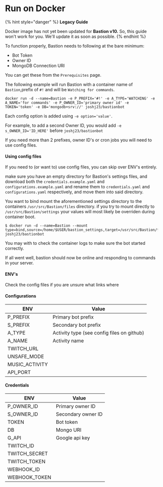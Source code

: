 # Run on Docker

{% hint style="danger" %}
**Legacy Guide**

Docker image has not yet been updated for **Bastion v10.** So, this guide won't work for you. We'll update it as soon as possible.
{% endhint %}

To function properly, Bastion needs to following at the bare minimum:

* Bot Token
* Owner ID
* MongoDB Connection URI

You can get these from the `Prerequisites` page.&#x20;

The following example will run Bastion with a container name of `Bastion`,prefix of `#!` and will be `Watching for commands`.

```
docker run -d --name=Bastion -e P_PREFIX='#!' -e A_TYPE='WATCHING' -e A_NAME='for commands' -e P_OWNER_ID='primary owner id' -e TOKEN='token' -e DB='mongodb+srv://' joshj23/bastionbot
```

Each config option is added using `-e option='value'`.

For example, to add a second Owner ID, you would add `-e s_OWNER_ID='ID_HERE'` before `joshj23/bastionbot`

If you need more than 2 prefixes, owner ID's or cron jobs you will need to use config files.

#### Using config files

If you need to (or want to) use config files, you can skip over ENV's entirely.

make sure you have an empty directory for Bastion's settings files, and download both the `credentials.example.yaml` and `configurations.example.yaml` and rename them to `credentials.yaml` and `configurations.yaml` respectively, and move them into said directory.

You want to bind mount the aforementioned settings directory to the containers `/usr/src/Bastion/files` directory. if you try to mount directly to `/usr/src/Bastion/settings` your values will most likely be overriden during container boot.

```
$ docker run -d --name=Bastion --mount type=bind,source=/home/$USER/bastion_settings,target=/usr/src/Bastion/files joshj23/bastionbot
```

You may with to check the container logs to make sure the bot started correctly.

If all went well, bastion should now be online and responding to commands in your server.

#### ENV's

Check the config files if you are unsure what links where

#### Configurations

| ENV             | Value                                      |
| --------------- | ------------------------------------------ |
| P\_PREFIX       | Primary bot prefix                         |
| S\_PREFIX       | Secondary bot prefix                       |
| A\_TYPE         | Activity type (see config files on github) |
| A\_NAME         | Activity name                              |
| TWITCH\_URL     |                                            |
| UNSAFE\_MODE    |                                            |
| MUSIC\_ACTIVITY |                                            |
| API\_PORT       |                                            |

#### Credentials

| ENV            | Value              |
| -------------- | ------------------ |
| P\_OWNER\_ID   | Primary owner ID   |
| S\_OWNER\_ID   | Secondary owner ID |
| TOKEN          | Bot token          |
| DB             | Mongo URI          |
| G\_API         | Google api key     |
| TWITCH\_ID     |                    |
| TWITCH\_SECRET |                    |
| TWITCH\_TOKEN  |                    |
| WEBHOOK\_ID    |                    |
| WEBHOOK\_TOKEN |                    |
